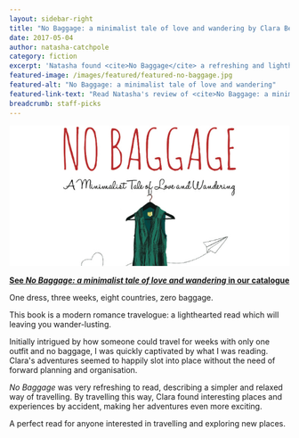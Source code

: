 ```yaml
---
layout: sidebar-right
title: "No Baggage: a minimalist tale of love and wandering by Clara Bensen"
date: 2017-05-04
author: natasha-catchpole
category: fiction
excerpt: 'Natasha found <cite>No Baggage</cite> a refreshing and lighthearted modern travelogue'
featured-image: /images/featured/featured-no-baggage.jpg
featured-alt: "No Baggage: a minimalist tale of love and wandering"
featured-link-text: "Read Natasha's review of <cite>No Baggage: a minimalist tale of love and wandering</cite>"
breadcrumb: staff-picks
---
```


![No Baggage: a minimalist tale of love and wandering](/images/featured/featured-no-baggage.jpg)

**[See <cite>No Baggage: a minimalist tale of love and wandering</cite> in our catalogue](https://suffolk.spydus.co.uk/cgi-bin/spydus.exe/ENQ/OPAC/BIBENQ?BRN=1894195)**

One dress, three weeks, eight countries, zero baggage.

This book is a modern romance travelogue: a lighthearted read which will leaving you wander-lusting.

Initially intrigued by how someone could travel for weeks with only one outfit and no baggage, I was quickly captivated by what I was reading. Clara's adventures seemed to happily slot into place without the need of forward planning and organisation.

<cite>No Baggage</cite> was very refreshing to read, describing a simpler and relaxed way of travelling. By travelling this way, Clara found interesting places and experiences by accident, making her adventures even more exciting.

A perfect read for anyone interested in travelling and exploring new places.
